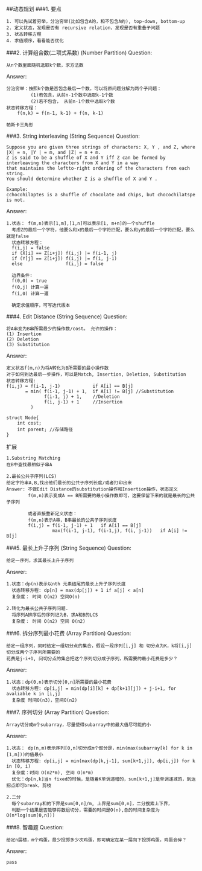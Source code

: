 ##动态规划
###1. 要点

	1. 可以先试着穷举，分治穷举(比如包含A的，和不包含A的), top-down, bottom-up
	2. 定义状态，发现是否有 recursive relation，发现是否有重叠子问题
	3. 状态转移方程
	4. 求值顺序，看看能否优化
	
###2. 计算组合数(二项式系数) (Number Partition)
Question:
	
	从n个数里面随机选取k个数，求方法数

Answer:

	分治穷举：按照k个数是否包含最后一个数，可以将原问题分解为两个子问题：
			 (1)若包含，从前n-1个数中选取k-1个数
             (2)若不包含， 从前n-1个数中选取k个数
	状态转移方程：
		f(n,k) = f(n-1, k-1) + f(n, k-1)

	帕斯卡三角形

###3. String interleaving (String Sequence)
Question:

	Suppose you are given three strings of characters: X, Y , and Z, where |X| = n, |Y | = m, and |Z| = n + m.
	Z is said to be a shuffle of X and Y iff Z can be formed by interleaving the characters from X and Y in a way 
	that maintains the leftto-right ordering of the characters from each string. 
	You should determine whether Z is a shuffle of X and Y .

	Example:
	cchocohilaptes is a shuffle of chocolate and chips, but chocochilatspe is not.
Answer:

	1.状态： f(m,n)表示[1,m],[1,n]可以表示[1, m+n]的一个shuffle
	  考虑Z的最后一个字符，他要么和x的最后一个字符匹配，要么和y的最后一个字符匹配，要么就是false
      状态转移方程：
	  f(i,j) = false
      if (X[i] == Z[i+j]) f(i,j) |= f(i-1, j)
	  if (Y[j] == Z[i+j]) f(i,j) |= f(i, j-1)
      else                f(i,j) = false
      
      边界条件:
      f(0,0) = true
      f(0,j) 计算一遍
      f(i,0) 计算一遍
      
      确定求值顺序，可写迭代版本

###4. Edit Distance (String Sequence)
Question:

	将A串变为B串所需最少的操作数/cost。 允许的操作：
	(1) Insertion
    (2) Deletion
    (3) Substitution

Answer:

	定义状态f(m,n)为将A转化为B所需要的最小操作数
	对于如何到达最后一步操作，可以是Match, Insertion, Deletion, Substitution
	状态转移方程:
	f(i,j) = f(i-1, j-1)            if A[i] == B[j]
		   = min( f(i-1, j-1) + 1,  if A[i] != B[j] //Substitution
                  f(i-1, j) + 1,    //Deletion
                  f(i, j-1) + 1     //Insertion
             )

	struct Node{
		int cost;
		int parent; //存储路径
    }

扩展

	1.Substring Matching
    在B中查找最相似子串A

	2.最长公共子序列(LCS)
    给定字符串A,B,找出他们最长的公共子序列长度/或者打印出来
    Answer: 不做Edit Distance的substitution操作和Insertion操作，状态定义
            f(m,n)表示变成A == B所需要的最小操作数即可，这要保留下来的就是最长的公共子序列
 
 			或者直接重新定义状态：
			f(m,n)表示A串，B串最长的公共子序列长度
            f(i,j) = f(i-1, j-1) + 1   if A[i] == B[j]
                     max(f(i-1, j-1), f(i-1,j), f(i, j-1))   if A[i] != B[j]

###5. 最长上升子序列 (String Sequence)
Question:

	给定一序列，求其最长上升子序列

Answer:

	1.状态：dp(n)表示以nth 元素结尾的最长上升子序列长度
      状态转移方程: dp[n] = max(dp[j]) + 1 if a[j] < a[n]
      复杂度： 时间 O(n2) 空间O(n)

    2.转化为最长公共子序列问题.
      将序列A排序后的序列记为B，求A和B的LCS
      复杂度： 时间 O(n2) 空间 O(n2)

###6. 拆分序列最小花费 (Array Partition)
Question:

	给定一组序列，同时给定一组切分点的集合，假设一段序列[i,j] 和 切分点为K，k将[i,j]切分成两个子序列所需要的
	花费是j-i+1, 问切分点的集合把这个序列切分成子序列，所需要的最小花费是多少？

Answer:

	1.状态：dp(0,n)表示切分[0,n]所需要的最小花费
      状态转移方程: dp[i,j] = min(dp[i][k] + dp[k+1][j]) + j-i+1, for avaliable k in [i,j]
	  复杂度 时间O(n3)，空间O(n2)

###7. 序列切分 (Array Partition)
Question:

	Array切分成m个subarray，尽量使得subarray中的最大值尽可能的小
Answer:

	1.状态： dp(n,m)表示序列[0,n]切分成m个部分是，min(max(subarray[k] for k in [1,m]))的值最小
      状态转移方程: dp[i,j] = min(max(dp[k,j-1], sum[k+1,j]), dp[i,j]) for k in [0, i)
	  复杂度：时间 O(n2*m), 空间 O(n*m)
	  优化：dp[n,k]当n fixed的时候，是随着K单调递增的，sum[k+1,j]是单调递减的，到达拐点即可break，剪枝

 	2.二分
      每个subarray和的下界是sum[0,n]/m, 上界是sum[0,n]，二分搜索上下界，
      判断一个结果是否能够将数组切分，需要的时间是O(n),总的时间复杂度为O(n*log(sum[0,n]))

###8. 智趣题
Question:

	给定n层楼，m个鸡蛋，最少投掷多少次鸡蛋，即可确定在某一层向下投掷鸡蛋，鸡蛋会碎？

Answer:

	pass
